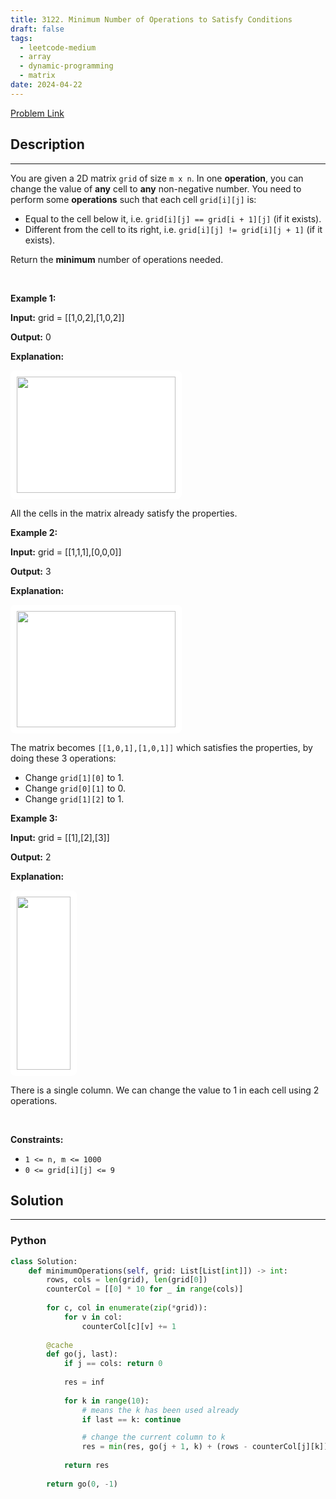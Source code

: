 ```yaml
---
title: 3122. Minimum Number of Operations to Satisfy Conditions
draft: false
tags: 
  - leetcode-medium
  - array
  - dynamic-programming
  - matrix
date: 2024-04-22
---
```


[Problem Link](https://leetcode.com/problems/minimum-number-of-operations-to-satisfy-conditions/)

## Description

---
<p>You are given a 2D matrix <code>grid</code> of size <code>m x n</code>. In one <strong>operation</strong>, you can change the value of <strong>any</strong> cell to <strong>any</strong> non-negative number. You need to perform some <strong>operations</strong> such that each cell <code>grid[i][j]</code> is:</p>

<ul>
	<li>Equal to the cell below it, i.e. <code>grid[i][j] == grid[i + 1][j]</code> (if it exists).</li>
	<li>Different from the cell to its right, i.e. <code>grid[i][j] != grid[i][j + 1]</code> (if it exists).</li>
</ul>

<p>Return the <strong>minimum</strong> number of operations needed.</p>

<p>&nbsp;</p>
<p><strong class="example">Example 1:</strong></p>

<div class="example-block">
<p><strong>Input:</strong> <span class="example-io">grid = [[1,0,2],[1,0,2]]</span></p>

<p><strong>Output:</strong> 0</p>

<p><strong>Explanation:</strong></p>

<p><strong><img alt="" src="https://assets.leetcode.com/uploads/2024/04/15/examplechanged.png" style="width: 254px; height: 186px;padding: 10px; background: #fff; border-radius: .5rem;" /></strong></p>

<p>All the cells in the matrix already satisfy the properties.</p>
</div>

<p><strong class="example">Example 2:</strong></p>

<div class="example-block">
<p><strong>Input:</strong> <span class="example-io">grid = [[1,1,1],[0,0,0]]</span></p>

<p><strong>Output:</strong> 3</p>

<p><strong>Explanation:</strong></p>

<p><strong><img alt="" src="https://assets.leetcode.com/uploads/2024/03/27/example21.png" style="width: 254px; height: 186px;padding: 10px; background: #fff; border-radius: .5rem;" /></strong></p>

<p>The matrix becomes <code>[[1,0,1],[1,0,1]]</code> which satisfies the properties, by doing these 3 operations:</p>

<ul>
	<li>Change <code>grid[1][0]</code> to 1.</li>
	<li>Change <code>grid[0][1]</code> to 0.</li>
	<li>Change <code>grid[1][2]</code> to 1.</li>
</ul>
</div>

<p><strong class="example">Example 3:</strong></p>

<div class="example-block">
<p><strong>Input:</strong> <span class="example-io">grid = [[1],[2],[3]]</span></p>

<p><strong>Output:</strong> 2</p>

<p><strong>Explanation:</strong></p>

<p><img alt="" src="https://assets.leetcode.com/uploads/2024/03/31/changed.png" style="width: 86px; height: 277px;padding: 10px; background: #fff; border-radius: .5rem;" /></p>

<p>There is a single column. We can change the value to 1 in each cell using 2 operations.</p>
</div>

<p>&nbsp;</p>
<p><strong>Constraints:</strong></p>

<ul>
	<li><code>1 &lt;= n, m &lt;= 1000</code></li>
	<li><code>0 &lt;= grid[i][j] &lt;= 9</code></li>
</ul>


## Solution

---
### Python
``` py title='minimum-number-of-operations-to-satisfy-conditions'
class Solution:
    def minimumOperations(self, grid: List[List[int]]) -> int:
        rows, cols = len(grid), len(grid[0])
        counterCol = [[0] * 10 for _ in range(cols)]
        
        for c, col in enumerate(zip(*grid)):
            for v in col:
                counterCol[c][v] += 1
        
        @cache
        def go(j, last):
            if j == cols: return 0
            
            res = inf
            
            for k in range(10):
                # means the k has been used already
                if last == k: continue

                # change the current column to k
                res = min(res, go(j + 1, k) + (rows - counterCol[j][k]))
            
            return res
        
        return go(0, -1)
```

